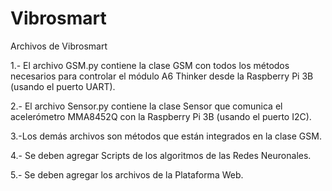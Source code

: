 # Vibrosmart
Archivos de Vibrosmart

1.- El archivo GSM.py contiene la clase GSM con todos los métodos necesarios para controlar el módulo A6 Thinker desde la Raspberry Pi 3B (usando el puerto UART).

2.- El archivo Sensor.py contiene la clase Sensor que comunica el acelerómetro MMA8452Q con la Raspberry Pi 3B (usando el puerto I2C).

3.-Los demás archivos son métodos que están integrados en la clase GSM.

4.- Se deben agregar Scripts de los algoritmos de las Redes Neuronales.

5.- Se deben agregar los archivos de la Plataforma Web.
